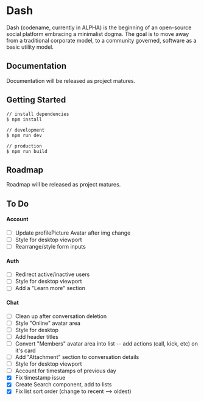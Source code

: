 # Dash
Dash (codename, currently in ALPHA) is the beginning of an open-source social platform embracing a minimalist dogma. The goal is to move away from a traditional corporate model, to a community governed, software as a basic utility model.

## Documentation

Documentation will be released as project matures.


## Getting Started

```
// install dependencies
$ npm install

// development
$ npm run dev

// production
$ npm run build
```


## Roadmap

Roadmap will be released as project matures.


## To Do

#### Account
- [ ] Update profilePicture Avatar after img change
- [ ] Style for desktop viewport
- [ ] Rearrange/style form inputs

#### Auth
- [ ] Redirect active/inactive users
- [ ] Style for desktop viewport
- [ ] Add a "Learn more" section

#### Chat
- [ ] Clean up after conversation deletion
- [ ] Style "Online" avatar area
- [ ] Style for desktop
- [ ] Add header titles
- [ ] Convert "Members" avatar area into list -- add actions (call, kick, etc) on it's card
- [ ] Add "Attachment" section to conversation details
- [ ] Style for desktop viewport
- [ ] Account for timestamps of previous day
- [x] Fix timestamp issue
- [x] Create Search component, add to lists
- [x] Fix list sort order (change to recent --> oldest)
